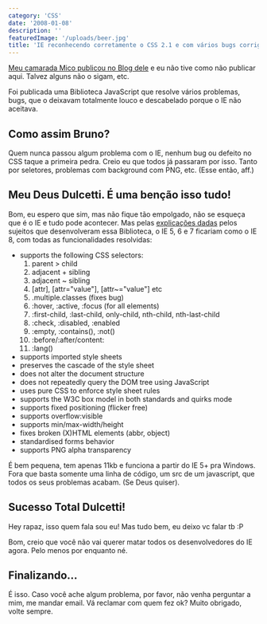 ```yaml
---
category: 'CSS'
date: '2008-01-08'
description: ''
featuredImage: '/uploads/beer.jpg'
title: 'IE reconhecendo corretamente o CSS 2.1 e com vários bugs corrigidos'
---
```


[Meu camarada Mico publicou no Blog dele](http://www.elmicox.com/2008/contornar-varios-bugs-do-ie-numa-tacada-so/) e eu não tive como não publicar aqui. Talvez alguns não o sigam, etc.

Foi publicada uma Biblioteca JavaScript que resolve vários problemas, bugs, que o deixavam totalmente louco e descabelado porque o IE não aceitava.

## Como assim Bruno?

Quem nunca passou algum problema com o IE, nenhum bug ou defeito no CSS taque a primeira pedra. Creio eu que todos já passaram por isso. Tanto por seletores, problemas com background com PNG, etc. (Esse então, aff.)

## Meu Deus Dulcetti. É uma benção isso tudo!

Bom, eu espero que sim, mas não fique tão empolgado, não se esqueça que é o IE e tudo pode acontecer. Mas pelas [explicações dadas](http://dean.edwards.name/IE7/) pelos sujeitos que desenvolveram essa Biblioteca, o IE 5, 6 e 7 ficariam como o IE 8, com todas as funcionalidades resolvidas:

- supports the following CSS selectors:
  1. parent > child
  2. adjacent + sibling
  3. adjacent ~ sibling
  4. \[attr\], \[attr="value"\], \[attr~="value"\] etc
  5. .multiple.classes (fixes bug)
  6. :hover, :active, :focus (for all elements)
  7. :first-child, :last-child, only-child, nth-child, nth-last-child
  8. :check, :disabled, :enabled
  9. :empty, :contains(), :not()
  10. :before/:after/content:
  11. :lang()
- supports imported style sheets
- preserves the cascade of the style sheet
- does not alter the document structure
- does not repeatedly query the DOM tree using JavaScript
- uses pure CSS to enforce style sheet rules
- supports the W3C box model in both standards and quirks mode
- supports fixed positioning (flicker free)
- supports overflow:visible
- supports min/max-width/height
- fixes broken (X)HTML elements (abbr, object)
- standardised forms behavior
- supports PNG alpha transparency

É bem pequena, tem apenas 11kb e funciona a partir do IE 5+ pra Windows. Fora que basta somente uma linha de código, um src de um javascript, que todos os seus problemas acabam. (Se Deus quiser).

<!--\[if lt IE 8\]>
<script src="http://ie7-js.googlecode.com/svn/version/xx.x/IE8.js" type="text/javascript"></script>
<!\[endif\]-->

## Sucesso Total Dulcetti!

Hey rapaz, isso quem fala sou eu! Mas tudo bem, eu deixo vc falar tb :P

Bom, creio que você não vai querer matar todos os desenvolvedores do IE agora. Pelo menos por enquanto né.

## Finalizando...

É isso. Caso você ache algum problema, por favor, não venha perguntar a mim, me mandar email. Vá reclamar com quem fez ok? Muito obrigado, volte sempre.
